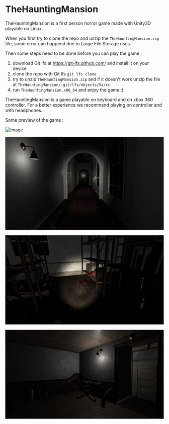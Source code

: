 # TheHauntingMansion

TheHauntingMansion is a first person horror game made with Unity3D playable on Linux.

When you first try to clone the repo and unzip the `TheHauntingMansion.zip` file, some error 
can happend due to Large File Storage uses.

Then some steps need to be done before you can play the game :
1. download Git lfs at https://git-lfs.github.com/ and install it on your device
2. clone the repo with Git lfs `git lfs clone`
3. try to unzip `TheHauntingMansion.zip` and if it doesn't work unzip the file at `TheHauntingMansion/.git/lfs/objects/5a/cc`
4. run `TheHauntingMansion.x86_64` and enjoy the game ;)

TheHauntingMansion is a game playable on keyboard and on xbox 360 controller.
For a better experience we recommend playing on controller and with headphones.



Some preview of the game :

![image](https://github.com/tomasit/TheHauntingMansion/assets/62654705/a73cd16d-1a21-464a-811e-c5d5eb5cf368)

![](images/readmeTHM.png)

![](images/Capture%20d’écran%20de%202021-08-16%2018-41-27.png)

![](images/Capture%20d’écran%20de%202021-08-16%2018-38-55.png)
